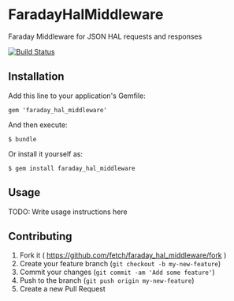 # FaradayHalMiddleware

Faraday Middleware for JSON HAL requests and responses

[![Build Status](https://travis-ci.org/fetch/faraday_hal_middleware.svg?branch=master)](https://travis-ci.org/fetch/faraday_hal_middleware)

## Installation

Add this line to your application's Gemfile:

    gem 'faraday_hal_middleware'

And then execute:

    $ bundle

Or install it yourself as:

    $ gem install faraday_hal_middleware

## Usage

TODO: Write usage instructions here

## Contributing

1. Fork it ( https://github.com/fetch/faraday_hal_middleware/fork )
2. Create your feature branch (`git checkout -b my-new-feature`)
3. Commit your changes (`git commit -am 'Add some feature'`)
4. Push to the branch (`git push origin my-new-feature`)
5. Create a new Pull Request
